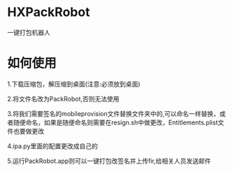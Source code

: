# HXPackRobot
一键打包机器人

# 如何使用
1.下载压缩包，解压缩到桌面(注意:必须放到桌面)

2.将文件名改为PackRobot,否则无法使用

3.将我们需要签名的mobileprovision文件替换文件夹中的,可以命名一样替换，或者随便命名，如果是随便命名则需要在resign.sh中做更改，Entitlements.plist文件也要做更改

4.ipa.py里面的配置更改成自己的

5.运行PackRobot.app则可以一键打包改签名并上传fir,给相关人员发送邮件

